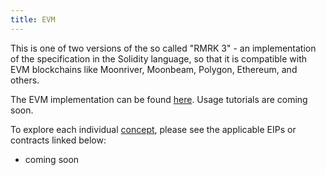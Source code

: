 ```yaml
---
title: EVM
---
```


This is one of two versions of the so called "RMRK 3" - an implementation of the specification in the Solidity language, so that it is compatible with EVM blockchains like Moonriver, Moonbeam, Polygon, Ethereum, and others.

The EVM implementation can be found [here](https://github.com/rmrk-team/evm). Usage tutorials are coming soon.

To explore each individual [concept](/concepts), please see the applicable EIPs or contracts linked below:

- coming soon